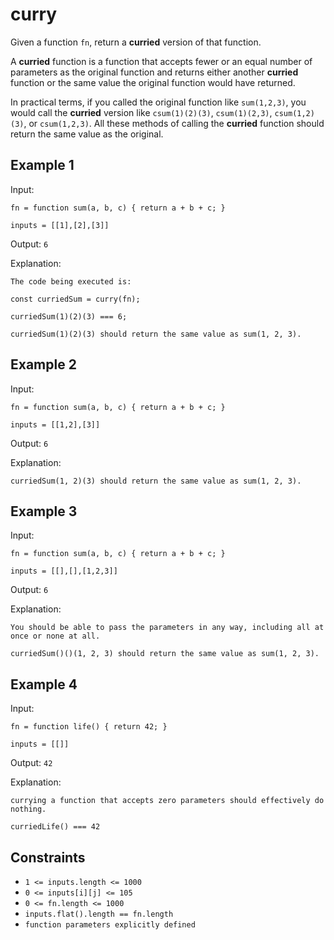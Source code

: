 # curry

Given a function `fn`, return a **curried** version of that function.

A **curried** function is a function that accepts fewer or an equal number of parameters as the original function and returns either another **curried** function or the same value the original function would have returned.

In practical terms, if you called the original function like `sum(1,2,3)`, you would call the **curried** version like `csum(1)(2)(3)`, `csum(1)(2,3)`, `csum(1,2)(3)`, or `csum(1,2,3)`. All these methods of calling the **curried** function should return the same value as the original.

## Example 1

Input:

`fn = function sum(a, b, c) { return a + b + c; }`

`inputs = [[1],[2],[3]]`

Output: `6`

Explanation:

`The code being executed is:`

`const curriedSum = curry(fn);`

`curriedSum(1)(2)(3) === 6;`

`curriedSum(1)(2)(3) should return the same value as sum(1, 2, 3).`

## Example 2

Input:

`fn = function sum(a, b, c) { return a + b + c; }`

`inputs = [[1,2],[3]]`

Output: `6`

Explanation:

`curriedSum(1, 2)(3) should return the same value as sum(1, 2, 3).`

## Example 3

Input:

`fn = function sum(a, b, c) { return a + b + c; }`

`inputs = [[],[],[1,2,3]]`

Output: `6`

Explanation:

`You should be able to pass the parameters in any way, including all at once or none at all.`

`curriedSum()()(1, 2, 3) should return the same value as sum(1, 2, 3).`

## Example 4

Input:

`fn = function life() { return 42; }`

`inputs = [[]]`

Output: `42`

Explanation:

`currying a function that accepts zero parameters should effectively do nothing.`

`curriedLife() === 42`

## Constraints

- `1 <= inputs.length <= 1000`
- `0 <= inputs[i][j] <= 105`
- `0 <= fn.length <= 1000`
- `inputs.flat().length == fn.length`
- `function parameters explicitly defined`
